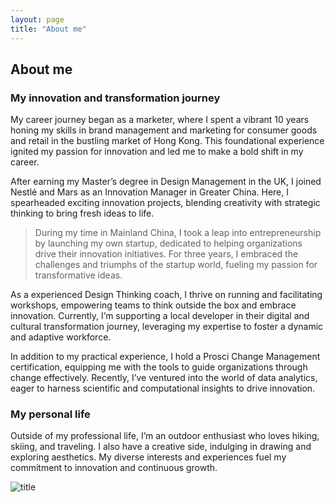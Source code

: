 ```yaml
---
layout: page
title: "About me"
---
```


## About me 

### My innovation and transformation journey
My career journey began as a marketer, where I spent a vibrant 10 years honing my skills in brand management and marketing for consumer goods and retail in the bustling market of Hong Kong. This foundational experience ignited my passion for innovation and led me to make a bold shift in my career.
> 
After earning my Master’s degree in Design Management in the UK, I joined Nestlé and Mars as an Innovation Manager in Greater China. Here, I spearheaded exciting innovation projects, blending creativity with strategic thinking to bring fresh ideas to life.
>
> During my time in Mainland China, I took a leap into entrepreneurship by launching my own startup, dedicated to helping organizations drive their innovation initiatives. For three years, I embraced the challenges and triumphs of the startup world, fueling my passion for transformative ideas.
>
As a experienced Design Thinking coach, I thrive on running and facilitating workshops, empowering teams to think outside the box and embrace innovation. Currently, I’m supporting a local developer in their digital and cultural transformation journey, leveraging my expertise to foster a dynamic and adaptive workforce.
>
In addition to my practical experience, I hold a Prosci Change Management certification, equipping me with the tools to guide organizations through change effectively. Recently, I’ve ventured into the world of data analytics, eager to harness scientific and computational insights to drive innovation.
>
### My personal life
Outside of my professional life, I’m an outdoor enthusiast who loves hiking, skiing, and traveling. I also have a creative side, indulging in drawing and exploring aesthetics. My diverse interests and experiences fuel my commitment to innovation and continuous growth.
>
> 

![title](/assets/20240825_125213.jpeg)

